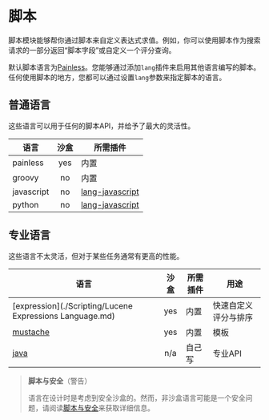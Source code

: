 # 脚本

脚本模块能够帮你通过脚本来自定义表达式求值。例如，你可以使用脚本作为搜索请求的一部分返回“脚本字段”或自定义一个评分查询。

默认脚本语言为[Painless](https://www.elastic.co/guide/en/elasticsearch/reference/current/modules-scripting-painless.html)。您能够通过添加`lang`插件来启用其他语言编写的脚本。任何使用脚本的地方，您都可以通过设置`lang`参数来指定脚本的语言。

## 普通语言

这些语言可以用于任何的脚本API，并给予了最大的灵活性。

| 语言 | 沙盒 | 所需插件 |
| --- | :---: | --- |
| painless | yes | 内置 |
| groovy | no | 内置 |
| javascript | no | [lang-javascript](https://www.elastic.co/guide/en/elasticsearch/plugins/5.3/lang-javascript.html) |
| python | no | [lang-javascript](https://www.elastic.co/guide/en/elasticsearch/plugins/5.3/lang-javascript.html) |

## 专业语言

这些语言不太灵活，但对于某些任务通常有更高的性能。

| 语言 | 沙盒 | 所需插件 | 用途 |
| --- | :---: | --- | --- |
| [expression](./Scripting/Lucene Expressions Language.md) | yes | 内置 | 快速自定义评分与排序 |
| [mustache](https://www.elastic.co/guide/en/elasticsearch/reference/current/search-template.html) | yes | 内置 | 模板 |
| [java](/./Scripting/Native%20Java%20Scripts.md) | n/a | 自己写 | 专业API |

> **脚本与安全**（警告）
>
> 语言在设计时是考虑到安全沙盒的。然而，非沙盒语言可能是一个安全问题，请阅读[脚本与安全](https://www.elastic.co/guide/en/elasticsearch/reference/current/modules-scripting-security.html)来获取详细信息。



